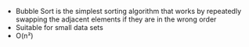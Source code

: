 - Bubble Sort is the simplest sorting algorithm that works by repeatedly swapping the adjacent elements if they are in the wrong order
- Suitable for small data sets
- O(n²) 